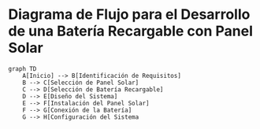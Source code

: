 # Diagrama de Flujo para el Desarrollo de una Batería Recargable con Panel Solar

```mermaid
graph TD
    A[Inicio] --> B[Identificación de Requisitos]
    B --> C[Selección de Panel Solar]
    C --> D[Selección de Batería Recargable]
    D --> E[Diseño del Sistema]
    E --> F[Instalación del Panel Solar]
    F --> G[Conexión de la Batería]
    G --> H[Configuración del Sistema
